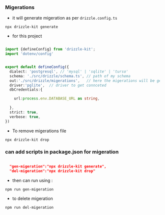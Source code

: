 ### Migerations

- it will generate migeration as per `drizzle.config.ts`

```
npx drizzle-kit generate
```

- for this project

```ts

import {defineConfig} from 'drizzle-kit';
import 'dotenv/config'


export default defineConfig({
  dialect: 'postgresql', // 'mysql' | 'sqlite' | 'turso'
  schema: './src/drizzle/schema.ts', // path of my schema 
  out:'./src/drizzle/migerations',   // here the migerations will be generated
  driver:'pglite',  // driver to get connceted
  dbCredentials:{

    url:process.env.DATABASE_URL as string,
    
  },
  strict: true,
  verbose: true,
})

```



- To remove migerations file

```
npx drizzle-kit drop
```


### can add scripts in package.json for migeration

```json

  "gen-migeration":"npx drizzle-kit generate",
  "del-migeration":"npx drizzle-kit drop"


```

- then can run using :

```
npm run gen-migeration
```
- to delete migeration
```
npm run del-migeration
```


